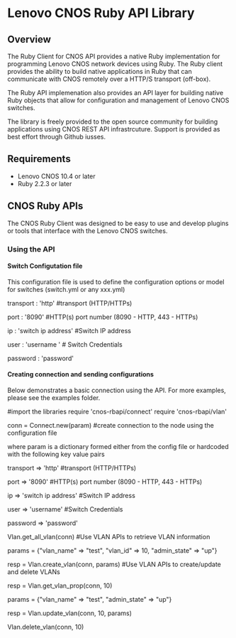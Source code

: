 # Lenovo CNOS Ruby API Library

## Overview
The Ruby Client for CNOS API provides a native Ruby implementation for programming
Lenovo CNOS network devices using Ruby.  The Ruby client provides the ability to
build native applications in Ruby that can communicate with CNOS remotely over 
a HTTP/S transport (off-box).

The Ruby API implemenation also provides an API layer for building native Ruby
objects that allow for configuration and management of Lenovo CNOS switches. 

The library is freely provided to the open source community for building applications 
using CNOS REST API infrastrcuture. Support is provided as best effort through
Github iusses.

## Requirements
* Lenovo CNOS 10.4 or later
* Ruby 2.2.3 or later

## CNOS Ruby APIs
The CNOS Ruby Client was designed to be easy to use and develop plugins or tools
that interface with the Lenovo CNOS switches.

### Using the API
#### Switch Configutation file
This configuration file is used to define the configuration options or model for switches (switch.yml or any xxx.yml)

transport : 'http' #transport (HTTP/HTTPs)

port : '8090' #HTTP(s) port number (8090 - HTTP, 443 - HTTPs)

ip : 'switch ip address' #Switch IP address

user : 'username ' # Switch Credentials

password : 'password' 

#### Creating connection and sending configurations
Below demonstrates a basic connection using the API. For more examples, please see the examples folder.

#import the libraries
require 'cnos-rbapi/connect'
require 'cnos-rbapi/vlan'

conn = Connect.new(param) #create connection to the node using the configuration file

where param is a dictionary formed either from the config file or hardcoded 
with the following key value pairs 

transport => 'http' #transport (HTTP/HTTPs) 

port => '8090'  #HTTP(s) port number (8090 - HTTP, 443 - HTTPs)

ip => 'switch ip address' #Switch IP address 

user => 'username'  #Switch Credentials

password => 'password'
  
Vlan.get_all_vlan(conn) #Use VLAN APIs to retrieve VLAN information

params = {"vlan_name" => "test", "vlan_id" => 10, "admin_state" => "up"}

resp = Vlan.create_vlan(conn, params) #Use VLAN APIs to create/update and delete VLANs

resp = Vlan.get_vlan_prop(conn, 10)

params = {"vlan_name" => "test", "admin_state" => "up"}

resp = Vlan.update_vlan(conn, 10, params)

Vlan.delete_vlan(conn, 10)

